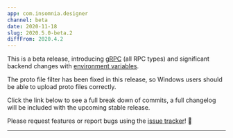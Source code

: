 ```yaml
---
app: com.insomnia.designer
channel: beta
date: 2020-11-18
slug: 2020.5.0-beta.2
diffFrom: 2020.4.2
---
```


This is a beta release, introducing [gRPC](https://github.com/Kong/insomnia/pulls?q=is%3Apr+is%3Amerged+label%3Agrpc+merged%3A<2020-11-18) (all RPC types) and significant backend changes with [environment variables](https://github.com/Kong/insomnia/pull/2601).

The proto file filter has been fixed in this release, so Windows users should be able to upload proto files correctly.

Click the link below to see a full break down of commits, a full changelog will be included with the upcoming stable release.

Please request features or report bugs using the [issue tracker](https://github.com/Kong/insomnia/issues/new/choose)! 🤗

---